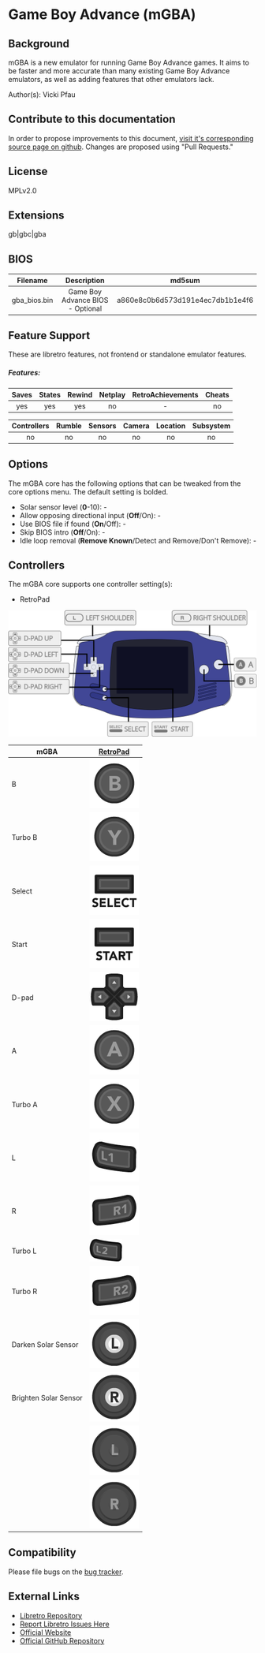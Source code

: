 # Game Boy Advance (mGBA)

## Background

mGBA is a new emulator for running Game Boy Advance games. It aims to be faster and more accurate than many existing Game Boy Advance emulators, as well as adding features that other emulators lack.

Author(s): Vicki Pfau

## Contribute to this documentation

In order to propose improvements to this document, [visit it's corresponding source page on github](https://github.com/libretro/docs/tree/master/docs/library/mgba.md). Changes are proposed using "Pull Requests."

## License

MPLv2.0

## Extensions

gb|gbc|gba

## BIOS

|   Filename    |    Description       |              md5sum              |
|:-------------:|:--------------------:|:--------------------------------:|
|gba_bios.bin   |Game Boy Advance BIOS - Optional | a860e8c0b6d573d191e4ec7db1b1e4f6 |

## Feature Support

These are libretro features, not frontend or standalone emulator features.

##### Features:

| Saves | States      | Rewind | Netplay | RetroAchievements | Cheats |
|:-----:|:-----------:|:------:|:-------:|:-----------------:|:------:|
|  yes  |   yes       | yes    |  no     |        -          |   no   |

| Controllers     | Rumble | Sensors | Camera | Location | Subsystem     |
|:---------------:|:------:|:-------:|:------:|:--------:|:-------------:|
|       no        |  no    |   no    |  no    |   no     |      no       |

## Options

The mGBA core has the following options that can be tweaked from the core options menu. The default setting is bolded.

- Solar sensor level (**0**-10): -               
- Allow opposing directional input (**Off**/On): -
- Use BIOS file if found (**On**/Off): -
- Skip BIOS intro (**Off**/On): - 
- Idle loop removal (**Remove Known**/Detect and Remove/Don't Remove): - 

## Controllers

The mGBA core supports one controller setting(s):

* RetroPad

![mgba_retropad](images/Controllers/mgba_retropad.png)

| mGBA                  | [RetroPad](RetroPad)                                           |
|-----------------------|----------------------------------------------------------------|
| B                     | ![RetroPad_B](images/RetroPad/Retro_B_Round.png)               |
| Turbo B               | ![RetroPad_Y](images/RetroPad/Retro_Y_Round.png)               |
| Select                | ![RetroPad_Select](images/RetroPad/Retro_Select.png)           |
| Start                 | ![RetroPad_Start](images/RetroPad/Retro_Start.png)             |
| D-pad                 | ![RetroPad_Dpad](images/RetroPad/Retro_Dpad.png)               |    
| A                     | ![RetroPad_A](images/RetroPad/Retro_A_Round.png)               |
| Turbo A               | ![RetroPad_X](images/RetroPad/Retro_X_Round.png)               |
| L                     | ![RetroPad_L1](images/RetroPad/Retro_L1.png)                   |
| R                     | ![RetroPad_R1](images/RetroPad/Retro_R1.png)                   |
| Turbo L               | ![RetroPad_L2](images/RetroPad/Retro_L2_Temp.png)              |
| Turbo R               | ![RetroPad_R2](images/RetroPad/Retro_R2.png)                   |
| Darken Solar Sensor   | ![RetroPad_L3](images/RetroPad/Retro_L3.png)                   |
| Brighten Solar Sensor | ![RetroPad_R3](images/RetroPad/Retro_R3.png)                   |
|                       | ![RetroPad_Left_Stick](images/RetroPad/Retro_Left_Stick.png)   |
|                       | ![RetroPad_Right_Stick](images/RetroPad/Retro_Right_Stick.png) |

## Compatibility

Please file bugs on the [bug tracker](https://endrift.com/mgba/bugs/).

## External Links

* [Libretro Repository](https://github.com/libretro/mgba)
* [Report Libretro Issues Here](https://github.com/libretro/libretro-meta/issues)
* [Official Website](https://mgba.io/)
* [Official GitHub Repository](https://github.com/mgba-emu/mgba)

